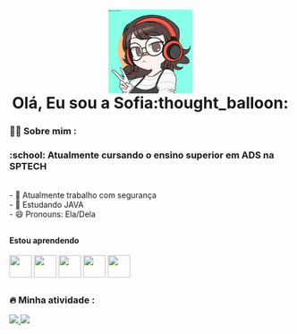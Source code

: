 <h1 align="center">
<img src="https://github.com/SofiVBastos/Images/blob/main/download20230300010356.png" width="150" height="150" align="center"/>
<br>
Olá, Eu sou a Sofia:thought_balloon:
</h1>

### :woman_technologist: Sobre mim :
<h3>
:school: Atualmente cursando o ensino superior em ADS na SPTECH 
</h3>
<br>
- 🔭 Atualmente trabalho com segurança
<br>
- 🌱 Estudando JAVA
<br>
- 😄 Pronouns: Ela/Dela

##
<h4>Estou aprendendo</h4>
<div style="display: inline_block">
<img src="https://cdn.jsdelivr.net/gh/devicons/devicon/icons/javascript/javascript-original.svg" width="40" height="40" align="center"/>
<img src="https://cdn.jsdelivr.net/gh/devicons/devicon/icons/css3/css3-original.svg" width="40" height="40" align="center"/>
<img src="https://cdn.jsdelivr.net/gh/devicons/devicon/icons/html5/html5-original.svg" width="40" height="40" align="center"/>
<img src="https://cdn.jsdelivr.net/gh/devicons/devicon/icons/java/java-original.svg" width="40" height="40" align="center"/>
<img src="https://cdn.jsdelivr.net/gh/devicons/devicon/icons/mysql/mysql-original.svg" width="40" height="40" align="center"/>
                    
</div>

##

### :fire: Minha atividade :
<div>
<a href="https://github.com/SofiVBastos">
<img height="180em" src="https://github-readme-stats.vercel.app/api/top-langs/?username=SofiVBastos&layout=compact&langs_count=7&theme=dracula" />
<img height="180em" src="https://github-readme-stats.vercel.app/api?username=SofiVBastos&show_icons=true&theme=dracula&include_all_commits=true&count_private=true" />

</div>
